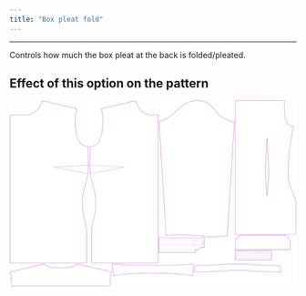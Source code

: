 ```yaml
---
title: "Box pleat fold"
---
```


***

Controls how much the box pleat at the back is folded/pleated.

## Effect of this option on the pattern

![This image shows the effect of this option by superimposing several variants that have a different value for this option](simone_boxpleatfold_sample.svg "Effect of this option on the pattern")
